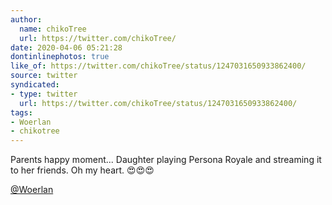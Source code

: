 ```yaml
---
author:
  name: chikoTree
  url: https://twitter.com/chikoTree/
date: 2020-04-06 05:21:28
dontinlinephotos: true
like_of: https://twitter.com/chikoTree/status/1247031650933862400/
source: twitter
syndicated:
- type: twitter
  url: https://twitter.com/chikoTree/status/1247031650933862400/
tags:
- Woerlan
- chikotree
---
```


Parents happy moment... Daughter playing Persona Royale and streaming it to her friends. Oh my heart. 😍😍😍

[@Woerlan](https://twitter.com/Woerlan/)